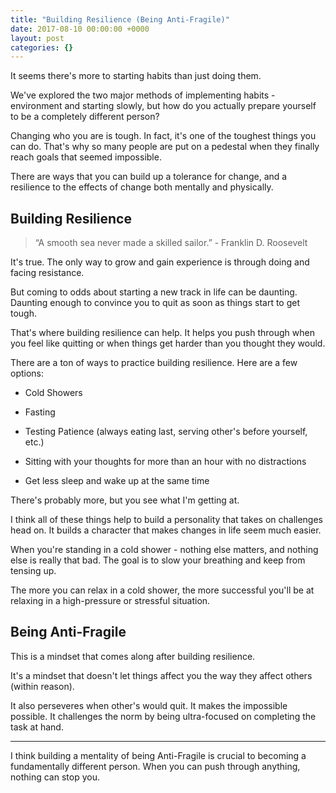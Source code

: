```yaml
---
title: "Building Resilience (Being Anti-Fragile)"
date: 2017-08-10 00:00:00 +0000
layout: post
categories: {}
---
```



It seems there's more to starting habits than just doing them.

We've explored the two major methods of implementing habits - environment and starting slowly, but how do you actually prepare yourself to be a completely different person?

Changing who you are is tough. In fact, it's one of the toughest things you can do. That's why so many people are put on a pedestal when they finally reach goals that seemed impossible.

There are ways that you can build up a tolerance for change, and a resilience to the effects of change both mentally and physically.

## Building Resilience

<blockquote>
<p>“A smooth sea never made a skilled sailor.” - Franklin D. Roosevelt</p>
</blockquote>

It's true. The only way to grow and gain experience is through doing and facing resistance.

But coming to odds about starting a new track in life can be daunting. Daunting enough to convince you to quit as soon as things start to get tough.

That's where building resilience can help. It helps you push through when you feel like quitting or when things get harder than you thought they would.

There are a ton of ways to practice building resilience. Here are a few options:

* Cold Showers

* Fasting

* Testing Patience (always eating last, serving other's before yourself, etc.)

* Sitting with your thoughts for more than an hour with no distractions

* Get less sleep and wake up at the same time

There's probably more, but you see what I'm getting at.

I think all of these things help to build a personality that takes on challenges head on. It builds a character that makes changes in life seem much easier.

When you're standing in a cold shower - nothing else matters, and nothing else is really that bad. The goal is to slow your breathing and keep from tensing up.

The more you can relax in a cold shower, the more successful you'll be at relaxing in a high-pressure or stressful situation.

## Being Anti-Fragile

This is a mindset that comes along after building resilience.

It's a mindset that doesn't let things affect you the way they affect others (within reason).

It also perseveres when other's would quit. It makes the impossible possible. It challenges the norm by being ultra-focused on completing the task at hand.

<hr>

I think building a mentality of being Anti-Fragile is crucial to becoming a fundamentally different person. When you can push through anything, nothing can stop you.
